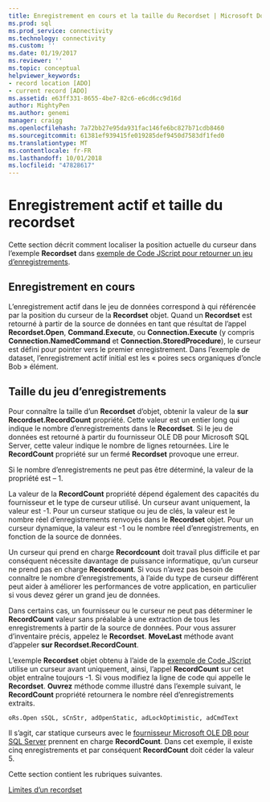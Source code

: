 ```yaml
---
title: Enregistrement en cours et la taille du Recordset | Microsoft Docs
ms.prod: sql
ms.prod_service: connectivity
ms.technology: connectivity
ms.custom: ''
ms.date: 01/19/2017
ms.reviewer: ''
ms.topic: conceptual
helpviewer_keywords:
- record location [ADO]
- current record [ADO]
ms.assetid: e63ff331-8655-4be7-82c6-e6cd6cc9d16d
author: MightyPen
ms.author: genemi
manager: craigg
ms.openlocfilehash: 7a72bb27e95da931fac146fe6bc827b71cdb8460
ms.sourcegitcommit: 61381ef939415fe019285def9450d7583df1fed0
ms.translationtype: MT
ms.contentlocale: fr-FR
ms.lasthandoff: 10/01/2018
ms.locfileid: "47828617"
---
```

# <a name="current-record-and-size-of-recordset"></a>Enregistrement actif et taille du recordset
Cette section décrit comment localiser la position actuelle du curseur dans l’exemple **Recordset** dans [exemple de Code JScript pour retourner un jeu d’enregistrements](../../../ado/guide/data/jscript-code-example-to-return-a-recordset.md).  
  
## <a name="current-record"></a>Enregistrement en cours  
 L’enregistrement actif dans le jeu de données correspond à qui référencée par la position du curseur de la **Recordset** objet. Quand un **Recordset** est retourné à partir de la source de données en tant que résultat de l’appel **Recordset.Open**, **Command.Execute**, ou **Connection.Execute**  (y compris **Connection.NamedCommand** et **Connection.StoredProcedure**), le curseur est défini pour pointer vers le premier enregistrement. Dans l’exemple de dataset, l’enregistrement actif initial est les « poires secs organiques d’oncle Bob » élément.  
  
## <a name="size-of-recordset"></a>Taille du jeu d’enregistrements  
 Pour connaître la taille d’un **Recordset** d’objet, obtenir la valeur de la **sur Recordset.RecordCount** propriété. Cette valeur est un entier long qui indique le nombre d’enregistrements dans le **Recordset**. Si le jeu de données est retourné à partir du fournisseur OLE DB pour Microsoft SQL Server, cette valeur indique le nombre de lignes retournées. Lire le **RecordCount** propriété sur un fermé **Recordset** provoque une erreur.  
  
 Si le nombre d’enregistrements ne peut pas être déterminé, la valeur de la propriété est – 1.  
  
 La valeur de la **RecordCount** propriété dépend également des capacités du fournisseur et le type de curseur utilisé. Un curseur avant uniquement, la valeur est -1. Pour un curseur statique ou jeu de clés, la valeur est le nombre réel d’enregistrements renvoyés dans le **Recordset** objet. Pour un curseur dynamique, la valeur est -1 ou le nombre réel d’enregistrements, en fonction de la source de données.  
  
 Un curseur qui prend en charge **Recordcount** doit travail plus difficile et par conséquent nécessite davantage de puissance informatique, qu’un curseur ne prend pas en charge **Recordcount**. Si vous n’avez pas besoin de connaître le nombre d’enregistrements, à l’aide du type de curseur différent peut aider à améliorer les performances de votre application, en particulier si vous devez gérer un grand jeu de données.  
  
 Dans certains cas, un fournisseur ou le curseur ne peut pas déterminer le **RecordCount** valeur sans préalable à une extraction de tous les enregistrements à partir de la source de données. Pour vous assurer d’inventaire précis, appelez le **Recordset**. **MoveLast** méthode avant d’appeler **sur Recordset.RecordCount**.  
  
 L’exemple **Recordset** objet obtenu à l’aide de la [exemple de Code JScript](../../../ado/guide/data/jscript-code-example-to-return-a-recordset.md) utilise un curseur avant uniquement, ainsi, l’appel **RecordCount** sur cet objet entraîne toujours -1. Si vous modifiez la ligne de code qui appelle le **Recordset**. **Ouvrez** méthode comme illustré dans l’exemple suivant, le **RecordCount** propriété retournera le nombre réel d’enregistrements extraits.  
  
```  
oRs.Open sSQL, sCnStr, adOpenStatic, adLockOptimistic, adCmdText   
```  
  
 Il s’agit, car statique curseurs avec le [fournisseur Microsoft OLE DB pour SQL Server](../../../ado/guide/appendixes/microsoft-ole-db-provider-for-sql-server.md) prennent en charge **RecordCount**. Dans cet exemple, il existe cinq enregistrements et par conséquent **RecordCount** doit céder la valeur 5.  
  
 Cette section contient les rubriques suivantes.  
  
 [Limites d’un recordset](../../../ado/guide/data/boundaries-of-a-recordset.md)
